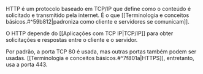 HTTP é um protocolo baseado em TCP/IP que define como o conteúdo é solicitado e transmitido pela internet. É o que [[Terminologia e conceitos básicos.#^59b812|padroniza como cliente e servidores se comunicam]].

O HTTP depende do [[Aplicações com TCP IP|TCP/IP]] para obter solicitações e respostas entre o cliente e o servidor.

Por padrão, a porta TCP 80 é usada, mas outras portas também podem ser usadas. [[Terminologia e conceitos básicos.#^7f801a|HTTPS]], entretanto, usa a porta 443.
